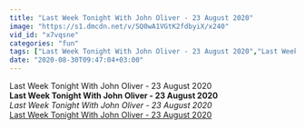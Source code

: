 ```yaml
---
title: "Last Week Tonight With John Oliver - 23 August 2020"
image: "https://s1.dmcdn.net/v/SQ0wA1VGtK2fdbyiX/x240"
vid_id: "x7vqsne"
categories: "fun"
tags: ["Last Week Tonight With John Oliver - 23 August 2020","Last Week Tonight With John Oliver","John Oliver"]
date: "2020-08-30T09:47:04+03:00"
---
```

Last Week Tonight With John Oliver - 23 August 2020<br><b>Last Week Tonight With John Oliver - 23 August 2020</b><br> <i>Last Week Tonight With John Oliver - 23 August 2020</i><br> <u>Last Week Tonight With John Oliver - 23 August 2020</u>
